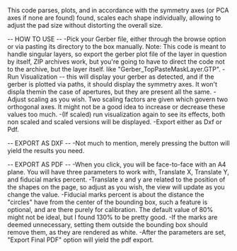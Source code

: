 This code parses, plots, and in accordance with the symmetry axes (or PCA axes if none are found) found, scales each shape individually, allowing to adjust the pad size without distorting the overall size.

-- HOW  TO USE -- 
-Pick your Gerber file, either through the browse option or via pasting its directory to the box manually.
Note: This code is meant to handle singular layers, so export the gerber plot file of the layer in question by itself, ZIP archives work, but you're going to have to direct the code not to the archive, but the layer itself. like "Gerber_TopPasteMaskLayer.GTP".
-Run Visualization -- this will display your gerber as detected, and if the gerber is plotted via paths, it should display the symmetry axes. It won't displa themin the case of apertures, but they are present all the same.
-Adjust scaling as you wish. Two scaling factors are given which govern two orthogonal axes. It might not be a good idea to increase or decrease these values too much.
-(If scaled) run visualization again to see its effects, both non scaled and scaled versions will be displayed.
-Export either as Dxf or Pdf.

-- EXPORT AS DXF --
-Not much to mention, merely pressing the button will yield the results you need.

-- EXPORT AS PDF -- 
-When you click, you will be face-to-face with an A4 plane. You will have three parameters to work with, Translate X, Translate Y, and fiducial marks percent.
-Translate x and y are related to the position of the shapes on the page, so adjust as you wish, the view will update as you change the value.
-Fiducial marks percent is about the distance the "circles" have from the center of the bounding box, such a feature is optional, and are there purely for calibration. The default value of 80% might not be ideal, but I found 130% to be pretty good.
-If the marks are deemed unnecessary, setting them outside the bounding box should remove them, as they are rendered as white.
-After the parameters are set, "Export Final PDF" option will yield the pdf export.

